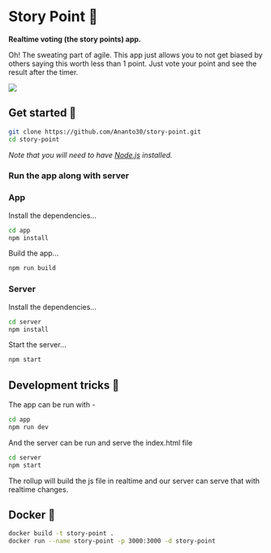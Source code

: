 # Story Point 🤷

**Realtime voting (the story points) app.**

Oh! The sweating part of agile. This app just allows you to not get biased by others saying this worth less than 1 point. Just vote your point and see the result after the timer.

<img src="https://media.giphy.com/media/eEV3E9cg179HTgS9g4/giphy.gif">

## Get started 🚀

```bash
git clone https://github.com/Ananto30/story-point.git
cd story-point
```

*Note that you will need to have [Node.js](https://nodejs.org) installed.*

### Run the app along with server

### App
Install the dependencies...
```bash
cd app
npm install
```
Build the app...
```bash
npm run build
```

### Server
Install the dependencies...
```bash
cd server
npm install
```
Start the server...
```bash
npm start
```

## Development tricks 🧙

The app can be run with - 
```bash
cd app
npm run dev
```
And the server can be run and serve the index.html file
```bash
cd server
npm start
```
The rollup will build the js file in realtime and our server can serve that with realtime changes.

## Docker 🚢
```bash
docker build -t story-point .
docker run --name story-point -p 3000:3000 -d story-point
```